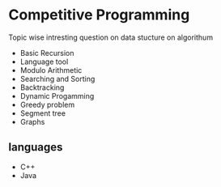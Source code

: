 # Competitive Programming

Topic wise intresting question on data stucture on algorithum 

* Basic Recursion
* Language tool 
* Modulo Arithmetic
* Searching and Sorting 
* Backtracking 
* Dynamic Progamming
* Greedy problem
* Segment tree
* Graphs

## languages
* C++
* Java

